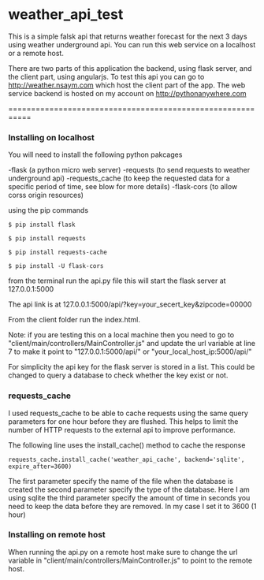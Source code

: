 # weather_api_test

This is a simple falsk api that returns weather forecast for the next 3 days using weather underground api. 
You can run this web service on a localhost or a remote host. 

There are two parts of this application the backend, using flask server, and the client part, using angularjs. 
To test this api you can go to http://weather.nsaym.com which host the client part of the app. 
The web service backend is hosted on my account on http://pythonanywhere.com 

===========================================================

### Installing on localhost

You will need to install the following python pakcages 

-flask          (a python micro web server)
-requests       (to send requests to weather underground api)
-requests_cache (to keep the requested data for a specific period of time, see blow for more details)
-flask-cors     (to allow corss origin resources)

using the pip commands
```
$ pip install flask
```
```
$ pip install requests
```
```
$ pip install requests-cache
```
```
$ pip install -U flask-cors
```

from the terminal run the api.py file
this will start the flask server at 127.0.0.1:5000

The api link is at 
127.0.0.1:5000/api/?key=your_secert_key&zipcode=00000

From the client folder run the index.html.

Note: if you are testing this on a local machine then you need to go to "client/main/controllers/MainController.js"
and update the url variable at line 7 to make it point to "127.0.0.1:5000/api/" or "your_local_host_ip:5000/api/"

For simplicity the api key for the flask server is stored in a list. This could be changed to query a database to check whether the key exist or not. 


### requests_cache

I used requests_cache to be able to cache requests using the same query parameters for one hour before they are flushed. This helps to limit the number of HTTP requests to the external api to improve performance. 

The following line uses the install_cache() method to cache the response

```
requests_cache.install_cache('weather_api_cache', backend='sqlite', expire_after=3600)
```

The first parameter specify the name of the file when the database is created
the second parameter specify the type of the database. Here I am using sqlite
the third parameter specify the amount of time in seconds you need to keep the data before they are removed. In my case
I set it to 3600 (1 hour)



### Installing on remote host

When running the api.py on a remote host make sure to change the url variable in "client/main/controllers/MainController.js" to point to 
the remote host.


